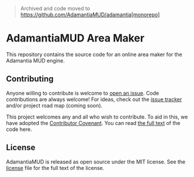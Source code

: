 > Archived and code moved to https://github.com/AdamantiaMUD/adamantia[monorepo]

# AdamantiaMUD Area Maker

This repository contains the source code for an online area maker for the Adamantia MUD engine.

## Contributing

Anyone willing to contribute is welcome to [open an issue](https://github.com/AdamantiaMUD/adamantia-area-maker/issues/new). Code contributions are always welcome! For ideas, check out the [issue tracker](https://github.com/AdamantiaMUD/adamantia-area-maker/issues) and/or project road map (coming soon).

This project welcomes any and all who wish to contribute. To aid in this, we have adopted the [Contributor Covenant](https://www.contributor-covenant.org/). You can read [the full text](./CONDUCT.md) of the code here.

## License

AdamantiaMUD is released as open source under the MIT license. See the [license](./LICENSE.md) file for the full text of the license.
